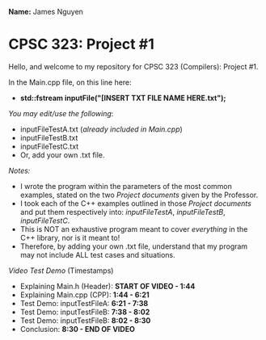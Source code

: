 **Name:** James Nguyen

# CPSC 323: Project #1
Hello, and welcome to my repository for CPSC 323 (Compilers): Project #1.

In the Main.cpp file, on this line here:
- **std::fstream inputFile("[INSERT TXT FILE NAME HERE.txt");**

_You may edit/use the following_:
- inputFileTestA.txt (*already included in Main.cpp*)
- inputFileTestB.txt
- inputFileTestC.txt
- Or, add your own .txt file.

_Notes:_
- I wrote the program within the parameters of the most common examples, stated on the two *Project documents* given by the Professor.
- I took each of the C++ examples outlined in those *Project documents* and put them respectively into: *inputFileTestA*, *inputFileTestB*, *inputFileTestC*.
- This is NOT an exhaustive program meant to cover *everything* in the C++ library, nor is it meant to!
- Therefore, by adding your own .txt file, understand that my program may not include ALL test cases and situations.

_Video Test Demo_ (Timestamps)
- Explaining Main.h (Header): **START OF VIDEO - 1:44**
- Explaining Main.cpp (CPP): **1:44 - 6:21**
- Test Demo: inputTestFileA: **6:21 - 7:38**
- Test Demo: inputTestFileB: 	**7:38 - 8:02**
- Test Demo: inputTestFileB: **8:02 - 8:30**
- Conclusion: **8:30 - END OF VIDEO**
